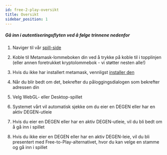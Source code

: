 ```yaml
---
id: free-2-play-oversikt
title: Oversikt
sidebar_position: 1
---
```


##### **Gå inn i autentiseringsflyten ved å følge trinnene nedenfor**

1. Naviger til vår [spill-side](https://niftyleague.com/games)

2. Koble til Metamask-lommeboken din ved å trykke på koble til i topplinjen (eller annen foretrukket kryptolommebok - vi støtter nesten alle!)

3. Hvis du ikke har installert metamask, vennligst [installer den](https://metamask.io/)

4. Når du blir bedt om det, bekrefter du påloggingsdialogen som bekrefter adressen din

5. Velg WebGL- eller Desktop-spillet

6. Systemet vårt vil automatisk sjekke om du eier en DEGEN eller har en aktiv DEGEN-utleie

7. Hvis du eier en DEGEN eller har en aktiv DEGEN-utleie, vil du bli bedt om å gå inn i spillet

8. Hvis du ikke eier en DEGEN eller har en aktiv DEGEN-leie, vil du bli presentert med Free-to-Play-alternativet, hvor du kan velge en stamme og gå inn i spillet
